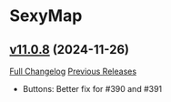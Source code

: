 # SexyMap

## [v11.0.8](https://github.com/funkydude/SexyMap/tree/v11.0.8) (2024-11-26)
[Full Changelog](https://github.com/funkydude/SexyMap/compare/v11.0.7...v11.0.8) [Previous Releases](https://github.com/funkydude/SexyMap/releases)

- Buttons: Better fix for #390 and #391  
